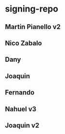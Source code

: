 
# signing-repo
## Martin Pianello v2
## Nico Zabalo
## Dany
## Joaquin
## Fernando
## Nahuel v3
## Joaquin v2


